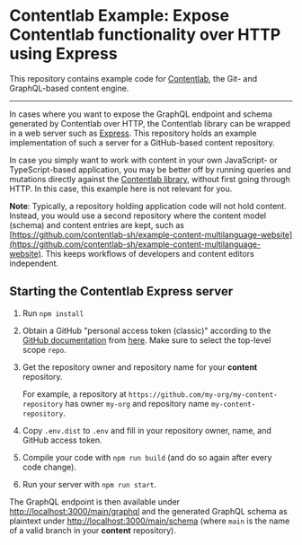 # Contentlab Example: Expose Contentlab functionality over HTTP using Express

This repository contains example code for [Contentlab](https://github.com/contentlab-sh/contentlab), the
Git- and GraphQL-based content engine.

---

In cases where you want to expose the GraphQL endpoint and schema generated by Contentlab over HTTP,
the Contentlab library can be wrapped in a web server such as [Express](https://expressjs.com). This
repository holds an example implementation of such a server for a GitHub-based content repository.

In case you simply want to work with content in your own JavaScript- or TypeScript-based application,
you may be better off by running queries and mutations directly against the
[Contentlab library](https://github.com/contentlab-sh/contentlab), without first going through HTTP.
In this case, this example here is not relevant for you.

**Note**: Typically, a repository holding application code will not hold content. Instead, you would use
a second repository where the content model (schema) and content entries are kept, such as
[https://github.com/contentlab-sh/example-content-multilanguage-website](https://github.com/contentlab-sh/example-content-multilanguage-website).
This keeps workflows of developers and content editors independent.

## Starting the Contentlab Express server

1. Run `npm install`
1. Obtain a GitHub "personal access token (classic)" according to the
   [GitHub documentation](https://docs.github.com/en/graphql/guides/forming-calls-with-graphql#authenticating-with-graphql)
   from [here](https://github.com/settings/tokens). Make sure to select the top-level scope `repo`.
1. Get the repository owner and repository name for your **content** repository.

   For example, a repository at `https://github.com/my-org/my-content-repository` has owner `my-org` and
   repository name `my-content-repository`.
1. Copy `.env.dist` to `.env` and fill in your repository owner, name, and GitHub access token.
1. Compile your code with `npm run build` (and do so again after every code change).
1. Run your server with `npm run start`.

The GraphQL endpoint is then available under [http://localhost:3000/main/graphql](http://localhost:3000/main/graphql)
and the generated GraphQL schema as plaintext under
[http://localhost:3000/main/schema](http://localhost:3000/main/schema) (where `main` is the name of a valid branch
in your **content** repository).
